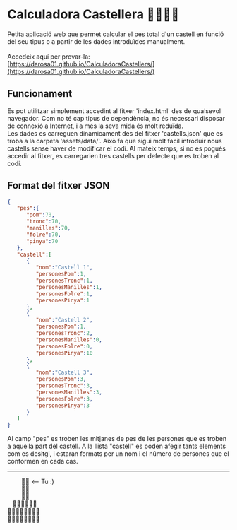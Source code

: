 # Calculadora Castellera :tada::raising_hand_woman::sparkles:
Petita aplicació web que permet calcular el pes total d'un castell en funció del seu tipus o a partir de les dades introduïdes manualment.
<br/></br>
Accedeix aquí per provar-la: [https://darosa01.github.io/CalculadoraCastellers/](https://darosa01.github.io/CalculadoraCastellers/)

## Funcionament
Es pot utilitzar simplement accedint al fitxer 'index.html' des de qualsevol navegador. Com no té cap tipus de dependència, no és necessari disposar de connexió a Internet, i a més la seva mida és molt reduïda.
<br/>
Les dades es carreguen dinàmicament des del fitxer 'castells.json' que es troba a la carpeta 'assets/data/'. Això fa que sigui molt fàcil introduir nous castells sense haver de modificar el codi. Al mateix temps, si no es pogués accedir al fitxer, es carregarien tres castells per defecte que es troben al codi.

## Format del fitxer JSON
```json
{
   "pes":{
      "pom":70,
      "tronc":70,
      "manilles":70,
      "folre":70,
      "pinya":70
   },
   "castell":[
      {
         "nom":"Castell 1",
         "personesPom":1,
         "personesTronc":1,
         "personesManilles":1,
         "personesFolre":1,
         "personesPinya":1
      },
      {
         "nom":"Castell 2",
         "personesPom":1,
         "personesTronc":2,
         "personesManilles":0,
         "personesFolre":0,
         "personesPinya":10
      },
      {
         "nom":"Castell 3",
         "personesPom":3,
         "personesTronc":3,
         "personesManilles":3,
         "personesFolre":3,
         "personesPinya":3
      }
   ]
}
```
Al camp "pes" es troben les mitjanes de pes de les persones que es troben a aquella part del castell. A la llista "castell" es poden afegir tants elements com es desitgi, i estaran formats per un nom i el número de persones que el conformen en cada cas.

___
&nbsp;&nbsp;&nbsp;&nbsp;&nbsp;&nbsp;&nbsp;&nbsp;:raising_hand_woman: <-- Tu :)
<br/>
&nbsp;&nbsp;&nbsp;&nbsp;&nbsp;&nbsp;&nbsp;&nbsp;:ok_man:
<br/>
&nbsp;&nbsp;&nbsp;&nbsp;&nbsp;&nbsp;&nbsp;&nbsp;:ok_woman:
<br/>
&nbsp;&nbsp;&nbsp;:ok_woman::ok_man::ok_woman:
<br/>
:ok_man::ok_woman::ok_man::ok_woman:
<br/>
:ok_woman::ok_man::ok_woman::ok_man:
